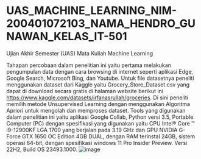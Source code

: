 # UAS_MACHINE_LEARNING_NIM-200401072103_NAMA_HENDRO_GUNAWAN_KELAS_IT-501
Ujian Akhir Semester (UAS) Mata Kuliah Machine Learning

Tahapan percobaan dalam penelitian ini yaitu pertama melakukan pengumpulan data dengan cara browsing di internet seperti aplikasi Edge, Google Search, Microsoft Bing, dan Youtube. Untuk file datasetnya peneliti menggunakan dataset dari Kaggle yaitu Grocery_Store_Dataset.csv yang dapat di download secara gratis di halaman website berikut ini https://www.kaggle.com/datasets/irfanasrullah/groceries. Di sini peneliti memilih metode Unsupervised Learning dengan menggunakan Algoritma Apriori untuk mengolah dan memproses dataset. Tools yang digunakan dalam penelitian ini yaitu aplikasi Google Collab, Python versi 3.5, Portable Computer (PC) dengan spesifikasi yang digunakan  yaitu CPU Intel® Core ™ i9-12900KF LGA 1700 yang berjalan pada 3.19 GHz dan GPU NVIDIA G-Force GTX 1650 OC Edition 4GB DUAL, dengan RAM terinstal 24GB, sistem operasi 64-bit, dengan spesifikasi windows 11 Pro Insider Preview. Versi 22H2, Build OS 23493.1000. 
![image](https://github.com/Hendro10/UAS_MACHINE_LEARNING_NIM-200401072103_NAMA_HENDRO_GUNAWAN_KELAS_IT-501/assets/112385556/2bbc1aaf-5b7a-4e73-9d08-8db616d392cc)

